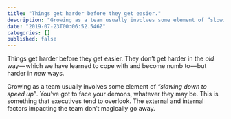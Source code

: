 ```yaml
---
title: "Things get harder before they get easier."
description: "Growing as a team usually involves some element of “slowing down to speed up”. You’ve got to face your demons, whatever they may be. This…"
date: "2019-07-23T00:06:52.546Z"
categories: []
published: false
---
```


  

Things get harder before they get easier. They don’t get harder in the _old_ way — which we have learned to cope with and become numb to — but harder in _new_ ways. 

Growing as a team usually involves some element of _“slowing down to speed up”_. You’ve got to face your demons, whatever they may be. This is something that executives tend to overlook. The external and internal factors impacting the team don’t magically go away.
